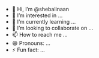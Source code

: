 - 👋 Hi, I’m @shebalinaan
- 👀 I’m interested in ...
- 🌱 I’m currently learning ...
- 💞️ I’m looking to collaborate on ...
- 📫 How to reach me ...
- 😄 Pronouns: ...
- ⚡ Fun fact: ...

<!---
shebalinaan/shebalinaan is a ✨ special ✨ repository because its `README.md` (this file) appears on your GitHub profile.
You can click the Preview link to take a look at your changes.
--->
